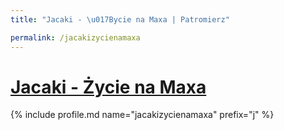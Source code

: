 ```yaml
---
title: "Jacaki - \u017Bycie na Maxa | Patromierz"

permalink: /jacakizycienamaxa
---
```


# [Jacaki - Życie na Maxa](https://patronite.pl/jacakizycienamaxa)

{% include profile.md name="jacakizycienamaxa" prefix="j" %}
